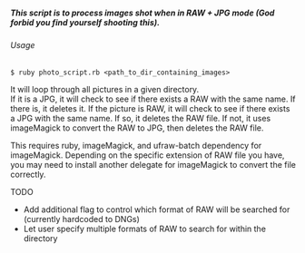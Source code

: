 ##### This script is to process images shot when in RAW + JPG mode (God forbid you find yourself shooting this).

###### Usage

`$ ruby photo_script.rb <path_to_dir_containing_images>`

It will loop through all pictures in a given directory.  
If it is a JPG, it will check to see if there exists a RAW with the same name. If there is, it deletes it. If the picture is RAW, it will check to see if there exists a JPG with the same name. If so, it deletes the RAW file. If not, it uses imageMagick to convert the RAW to JPG, then deletes the RAW file.  

This requires ruby, imageMagick, and ufraw-batch dependency for imageMagick. Depending on the specific extension of RAW file you have, you may need to install another delegate for imageMagick to convert the file correctly.

TODO

* Add additional flag to control which format of
 RAW will be searched for (currently hardcoded to DNGs)
* Let user specify multiple formats of RAW to search for within the directory
